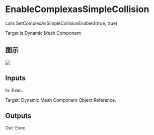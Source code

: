 # EnableComplexasSimpleCollision

calls SetComplexAsSimpleCollisionEnabled(true, true)

Target is Dynamic Mesh Component

## 图示

![]($-20221218-18455843.png)

## Inputs

In: Exec.

Target: Dynamic Mesh Component Object Reference.  

## Outputs

Out: Exec.

